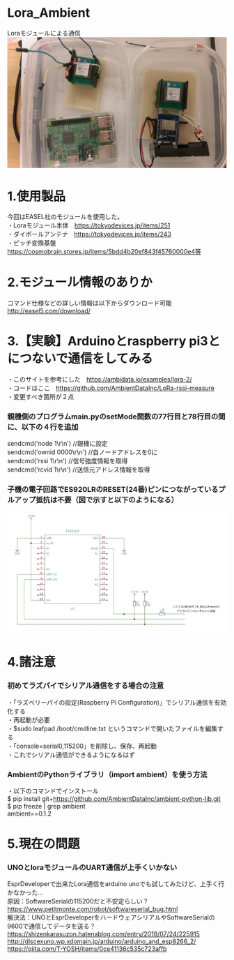 # Lora_Ambient
Loraモジュールによる通信  
![all_system](./fig/all_system.png)

# 1.使用製品
今回はEASEL社のモジュールを使用した。  
・Loraモジュール本体　https://tokyodevices.jp/items/251  
・ダイポールアンテナ　https://tokyodevices.jp/items/243  
・ピッチ変換基盤　https://cosmobrain.stores.jp/items/5bdd4b20ef843f45760000e4等  

# 2.モジュール情報のありか
コマンド仕様などの詳しい情報は以下からダウンロード可能  
http://easel5.com/download/  

# 3.【実験】Arduinoとraspberry pi3とにつないで通信をしてみる
・このサイトを参考にした　https://ambidata.io/examples/lora-2/  
・コードはここ　https://github.com/AmbientDataInc/LoRa-rssi-measure  
・変更すべき箇所が２点  
### 親機側のプログラムmain.pyのsetMode関数の77行目と78行目の間に、以下の４行を追加
sendcmd('node 1\r\n') //親機に設定  
sendcmd('ownid 0000\r\n') //自ノードアドレスを0に  
sendcmd('rssi 1\r\n') //信号強度情報を取得  
sendcmd('rcvid 1\r\n') //送信元アドレス情報を取得  
### 子機の電子回路でES920LRのRESET(24番)ピンにつながっているプルアップ抵抗は不要（図で示すと以下のようになる）
![lora_arduino](./fig/lora_arduino.jpg)

# 4.諸注意
### 初めてラズパイでシリアル通信をする場合の注意
・「ラズベリーパイの設定(Raspberry Pi Configuration)」でシリアル通信を有効化する  
・再起動が必要  
・$sudo leafpad /boot/cmdline.txt というコマンドで開いたファイルを編集する  
・「console=serial0,115200」を削除し、保存、再起動  
・これでシリアル通信ができるようになるはず  

### AmbientのPythonライブラリ（import ambient）を使う方法
・以下のコマンドでインストール  
    $ pip install git+https://github.com/AmbientDataInc/ambient-python-lib.git  
    $ pip freeze | grep ambient  
      ambient==0.1.2  
      
# 5.現在の問題
### UNOとloraモジュールのUART通信が上手くいかない
EsprDeveloperで出来たLora通信をarduino unoでも試してみたけど、上手く行かなかった…  
原因：SoftwareSerialの115200だと不安定らしい？ https://www.petitmonte.com/robot/softwareserial_bug.html  
解決法：UNOとEsprDeveloperをハードウェアシリアルやSoftwareSerialの9600で通信してデータを送る？  
https://shizenkarasuzon.hatenablog.com/entry/2018/07/24/225915  
http://discexuno.wp.xdomain.jp/arduino/arduino_and_esp8266_2/  
https://qiita.com/T-YOSH/items/0ce41136c535c723affb

